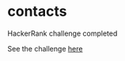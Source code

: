 # contacts
HackerRank challenge completed

See the challenge [here](https://www.hackerrank.com/challenges/contacts/problem)
